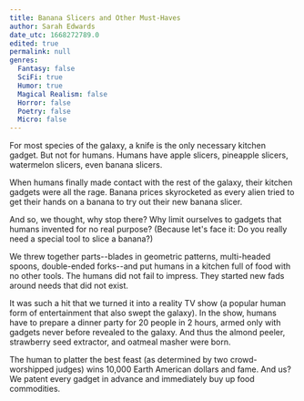 ```yaml
---
title: Banana Slicers and Other Must-Haves
author: Sarah Edwards
date_utc: 1668272789.0
edited: true
permalink: null
genres:
  Fantasy: false
  SciFi: true
  Humor: true
  Magical Realism: false
  Horror: false
  Poetry: false
  Micro: false
---
```

For most species of the galaxy, a knife is the only necessary kitchen gadget. But not for humans. Humans have apple slicers, pineapple slicers, watermelon slicers, even banana slicers.

When humans finally made contact with the rest of the galaxy, their kitchen gadgets were all the rage. Banana prices skyrocketed as every alien tried to get their hands on a banana to try out their new banana slicer.

And so, we thought, why stop there? Why limit ourselves to gadgets that humans invented for no real purpose? (Because let's face it: Do you really need a special tool to slice a banana?)

We threw together parts--blades in geometric patterns, multi-headed spoons, double-ended forks--and put humans in a kitchen full of food with no other tools. The humans did not fail to impress. They started new fads around needs that did not exist.

It was such a hit that we turned it into a reality TV show (a popular human form of entertainment that also swept the galaxy). In the show, humans have to prepare a dinner party for 20 people in 2 hours, armed only with gadgets never before revealed to the galaxy. And thus the almond peeler, strawberry seed extractor, and oatmeal masher were born.

The human to platter the best feast (as determined by two crowd-worshipped judges) wins 10,000 Earth American dollars and fame. And us? We patent every gadget in advance and immediately buy up food commodities.
